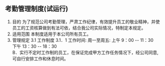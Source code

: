 ## 考勤管理制度(试运行)
1. 目的
  为了规范公司考勤管理，严肃工作纪律，有效提升员工的敬业精神，并使员工的工资核算做到有法可依，结合我公司实际情况，特制定本规定。
2. 适用范围
  本制度适用于本公司所有员工。
3. 管理规定
  3.1 工作制度
    3.1．1 工作时间:
    周一至周五:
    上午 9：00  -- 11：30     
    下午 13：30 -- 18：30  
B．实行不定时工作制的员工，在保证完成甲方工作任务情况下，经公司同意,可自行安排工作和休息时间。

